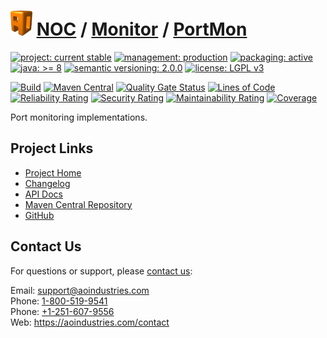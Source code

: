 # [<img src="ao-logo.png" alt="AO Logo" width="35" height="40">](https://github.com/ao-apps) [NOC](https://github.com/ao-apps/noc) / [Monitor](https://github.com/ao-apps/noc-monitor) / [PortMon](https://github.com/ao-apps/noc-monitor-portmon)

[![project: current stable](https://aoindustries.com/ao-badges/project-current-stable.svg)](https://aoindustries.com/life-cycle#project-current-stable)
[![management: production](https://aoindustries.com/ao-badges/management-production.svg)](https://aoindustries.com/life-cycle#management-production)
[![packaging: active](https://aoindustries.com/ao-badges/packaging-active.svg)](https://aoindustries.com/life-cycle#packaging-active)  
[![java: &gt;= 8](https://aoindustries.com/ao-badges/java-8.svg)](https://docs.oracle.com/javase/8/)
[![semantic versioning: 2.0.0](https://aoindustries.com/ao-badges/semver-2.0.0.svg)](http://semver.org/spec/v2.0.0.html)
[![license: LGPL v3](https://aoindustries.com/ao-badges/license-lgpl-3.0.svg)](https://www.gnu.org/licenses/lgpl-3.0)

[![Build](https://github.com/ao-apps/noc-monitor-portmon/workflows/Build/badge.svg?branch=master)](https://github.com/ao-apps/noc-monitor-portmon/actions?query=workflow%3ABuild)
[![Maven Central](https://maven-badges.herokuapp.com/maven-central/com.aoindustries/noc-monitor-portmon/badge.svg)](https://maven-badges.herokuapp.com/maven-central/com.aoindustries/noc-monitor-portmon)
[![Quality Gate Status](https://sonarcloud.io/api/project_badges/measure?branch=master&project=com.aoapps.platform%3Anoc-monitor-portmon&metric=alert_status)](https://sonarcloud.io/dashboard?branch=master&id=com.aoapps.platform%3Anoc-monitor-portmon)
[![Lines of Code](https://sonarcloud.io/api/project_badges/measure?branch=master&project=com.aoapps.platform%3Anoc-monitor-portmon&metric=ncloc)](https://sonarcloud.io/component_measures?branch=master&id=com.aoapps.platform%3Anoc-monitor-portmon&metric=ncloc)  
[![Reliability Rating](https://sonarcloud.io/api/project_badges/measure?branch=master&project=com.aoapps.platform%3Anoc-monitor-portmon&metric=reliability_rating)](https://sonarcloud.io/component_measures?branch=master&id=com.aoapps.platform%3Anoc-monitor-portmon&metric=Reliability)
[![Security Rating](https://sonarcloud.io/api/project_badges/measure?branch=master&project=com.aoapps.platform%3Anoc-monitor-portmon&metric=security_rating)](https://sonarcloud.io/component_measures?branch=master&id=com.aoapps.platform%3Anoc-monitor-portmon&metric=Security)
[![Maintainability Rating](https://sonarcloud.io/api/project_badges/measure?branch=master&project=com.aoapps.platform%3Anoc-monitor-portmon&metric=sqale_rating)](https://sonarcloud.io/component_measures?branch=master&id=com.aoapps.platform%3Anoc-monitor-portmon&metric=Maintainability)
[![Coverage](https://sonarcloud.io/api/project_badges/measure?branch=master&project=com.aoapps.platform%3Anoc-monitor-portmon&metric=coverage)](https://sonarcloud.io/component_measures?branch=master&id=com.aoapps.platform%3Anoc-monitor-portmon&metric=Coverage)

Port monitoring implementations.

## Project Links
* [Project Home](https://aoindustries.com/noc/monitor/portmon/)
* [Changelog](https://aoindustries.com/noc/monitor/portmon/changelog)
* [API Docs](https://aoindustries.com/noc/monitor/portmon/apidocs/)
* [Maven Central Repository](https://search.maven.org/artifact/com.aoindustries/noc-monitor-portmon)
* [GitHub](https://github.com/ao-apps/noc-monitor-portmon)

## Contact Us
For questions or support, please [contact us](https://aoindustries.com/contact):

Email: [support@aoindustries.com](mailto:support@aoindustries.com)  
Phone: [1-800-519-9541](tel:1-800-519-9541)  
Phone: [+1-251-607-9556](tel:+1-251-607-9556)  
Web: https://aoindustries.com/contact
